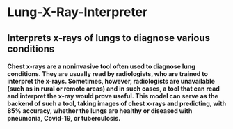 # Lung-X-Ray-Interpreter
## Interprets x-rays of lungs to diagnose various conditions

#### Chest x-rays are a noninvasive tool often used to diagnose lung conditions. They are usually read by radiologists, who are trained to interpret the x-rays. Sometimes, however, radiologists are unavailable (such as in rural or remote areas) and in such cases, a tool that can read and interpret the x-ray would prove useful. This model can serve as the backend of such a tool, taking images of chest x-rays and predicting, with 85% accuracy, whether the lungs are healthy or diseased with pneumonia, Covid-19, or tuberculosis.
